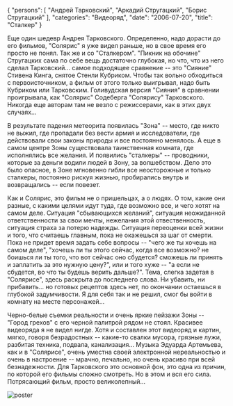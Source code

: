 {
   "persons": [
      "Андрей Тарковский",
      "Аркадий Стругацкий",
      "Борис Стругацкий"
   ],
   "categories": "Видеоряд",
   "date": "2006-07-20",
   "title": "Сталкер"
}

Еще один шедевр Андрея Тарковского. Определенно, надо дорасти до его фильмов, "Солярис" я уже видел раньше, но в свое время его просто не понял. Так же и со "Сталкером". "Пикник на обочине" Стругацких сама по себе вещь достаточно глубокая, но что, что из него сделал Тарковский... самое подходящее сравнение -- это "Сияние" Стивена Кинга, снятое Стенли Кубриком. Чтобы так вольно обходиться с первоисточником, а фильм от этого только выигрывал, надо быть Кубриком или Тарковским. Голивудская версия "Сияния" в сравнении проигрывала, как "Солярис" Содеберга "Солярису" Тарковского. Никогда еще авторам там не везло с режиссерами, как в этих двух случаях...

В результате падения метеорита появилась "Зона" -- место, где никто не выжил, где пропадали без вести армия и исследователи, где действовали свои законы природы и все постоянно менялось. А еще в самом центре Зоны существовала таинственная комната, где исполнялись все желания. И появились "сталкеры" -- проводники, которые за деньги водили людей в Зону, за волшебством. Дело это было опасное, в Зоне мгновенно гибли все неосторожные и только сталкеры, постоянно рискуя жизнью, пробирались внутрь и возвращались -- если повезет.

Как и Солярис, это фильм не о пришельцах, а о людях. О том, какие они разные, с какими целями идут туда, где возможно все, и чего хотят на самом деле. Ситуация "сбывающихся желаний", ситуация неожиданной ответственности за свои мечты, нежелания этой отвественность, ситуация страха за потерю надежды. Ситуация переоценки всей жизни и того, что считаешь главным, пока не окажешься за шаг от смерти. Пока не придет время задать себе вопросы -- "чего же ты хочешь на самом деле", "хочешь ли ты этого сейчас, когда все возможно? не боишься ли ты того, что вот сейчас оно сбудется? сможешь ли принять и заплатить за это нужную цену?", или и того хуже -- "а если не сбудется, во что ты будешь верить дальше?". Тема, слегка задетая в "Солярисе", здесь раскрыта до последнего слова. Ни убавить, ни прибавить... но готовых рецептов здесь нет, по окончании остаешься в глубокой задумчивости. Я для себя так и не решил, смог бы войти в комнату на месте персонажей...

Черно-белые съемки реальности и очень яркие пейзажи Зоны -- "Город грехов" с его черной палитрой рядом не стоял. Красивее видеоряда я не видел нигде. Хотя и составлен этот видеоряд и картин, мягко, говоря безрадостных -- какие-то свалки мусора, грязные лужи, разбитая техника, подвала, канализация... Музыка Эдуарда Артемьева, как и в "Солярисе", очень уместна своей электронной нереальностью и очень в настроение -- мрачно, печально, но очень красиво при всей безнадежности. Для Тарковского это основной фон, это одна из причин, по которой его фильмы сложно смотреть. Но в этом и вся его сила. Потрясающий фильм, просто великолепный...

![poster](../images/stalker-poster.jpg)
